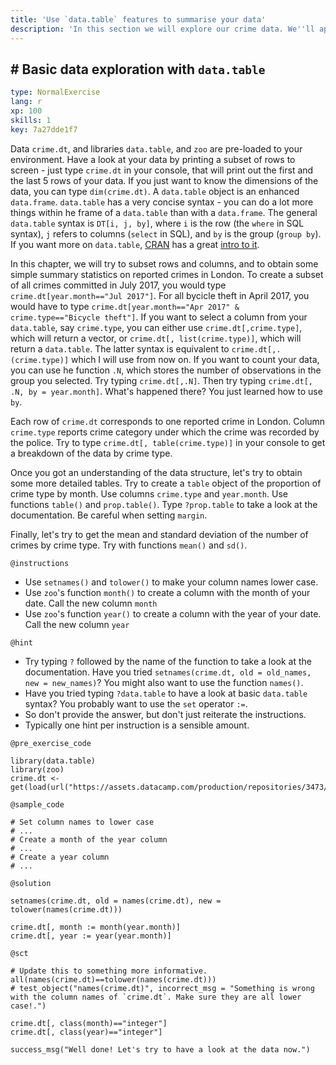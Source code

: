 ```yaml
---
title: 'Use `data.table` features to summarise your data'
description: 'In this section we will explore our crime data. We''ll apply a few useful functionalities from `data.table` to derive some basic summary stats. Hold on to your hat!'
---
```


## # Basic data exploration with `data.table`

```yaml
type: NormalExercise 
lang: r
xp: 100 
skills: 1
key: 7a27dde1f7   
```


Data `crime.dt`, and libraries `data.table`, and `zoo` are pre-loaded to your environment. Have a look at your data by printing a subset of rows to screen - just type `crime.dt` in your console, that will print out the first and the last 5 rows of your data. If you just want to know  the dimensions of the data, you can type `dim(crime.dt)`. A `data.table` object is an enhanced `data.frame`. `data.table` has a very concise syntax - you can do a lot more things within he frame of a `data.table` than with a `data.frame`. The general `data.table` syntax is `DT[i, j, by]`, where `i` is the row (the `where` in SQL syntax), `j` refers to columns (`select` in SQL), and `by` is the group (`group by`). If you want more on `data.table`, [CRAN](https://cran.r-project.org/) has a great [intro to it](https://cran.r-project.org/web/packages/data.table/vignettes/datatable-intro.html).

In this chapter, we will try to subset rows and columns, and to obtain some simple summary statistics on reported crimes in London. To create a subset of all crimes committed in July 2017, you would type `crime.dt[year.month=="Jul 2017"]`. For all bycicle theft in April 2017, you would have to type `crime.dt[year.month=="Apr 2017" & crime.type=="Bicycle theft"]`. If you want to select a column from your `data.table`, say `crime.type`, you can either use `crime.dt[,crime.type]`, which will return a vector, or `crime.dt[, list(crime.type)]`, which will return a `data.table`. The latter syntax is equivalent to `crime.dt[,.(crime.type)]` which I will use from now on. If you want to count your data, you can use he function `.N`, which stores the number of observations in the group you selected. Try typing `crime.dt[,.N]`. Then try typing `crime.dt[, .N, by = year.month]`. What's happened there? You just learned how to use `by`.

Each row of `crime.dt` corresponds to one reported crime in London. Column `crime.type` reports crime category under which the crime was recorded by the police. Try to type `crime.dt[, table(crime.type)]` in your console to get a breakdown of the data by crime type.

Once you got an understanding of the data structure, let's try to obtain some more detailed tables. Try to create a `table` object of the proportion of crime type by month. Use columns `crime.type` and `year.month`. Use functions `table()` and `prop.table()`. Type `?prop.table` to take a look at the documentation. Be careful when setting `margin`.

Finally, let's try to get the mean and standard deviation of the number of crimes by crime type. Try with functions `mean()` and `sd()`.


`@instructions`
- Use `setnames()` and `tolower()` to make your column names lower case.
- Use `zoo`'s function `month()` to create a column with the month of your date. Call the new column `month`
- Use `zoo`'s function `year()` to create a column with the year of your date. Call the new column `year`

`@hint`
- Try typing `?` followed by the name of the function to take a look at the documentation. Have you tried `setnames(crime.dt, old = old_names, new = new_names)`? You might also want to use the function `names()`.
- Have you tried typing `?data.table` to have a look at basic `data.table` syntax? You probably want to use the `set` operator `:=`.
- So don't provide the answer, but don't just reiterate the instructions.
- Typically one hint per instruction is a sensible amount.

`@pre_exercise_code`

```{r}
library(data.table)
library(zoo)
crime.dt <- get(load(url("https://assets.datacamp.com/production/repositories/3473/datasets/fb814fc6f7bf21aade47c3352ebaadfbc5d80985/crime_dt_wide.rda")))
```


`@sample_code`

```{r}
# Set column names to lower case
# ...
# Create a month of the year column
# ...
# Create a year column
# ...
```


`@solution`

```{r}
setnames(crime.dt, old = names(crime.dt), new = tolower(names(crime.dt)))

crime.dt[, month := month(year.month)]
crime.dt[, year := year(year.month)]
```


`@sct`

```{r}
# Update this to something more informative.
all(names(crime.dt)==tolower(names(crime.dt)))
# test_object("names(crime.dt)", incorrect_msg = "Something is wrong with the column names of `crime.dt`. Make sure they are all lower case!.")
       
crime.dt[, class(month)=="integer"]
crime.dt[, class(year)=="integer"]

success_msg("Well done! Let's try to have a look at the data now.")
```


